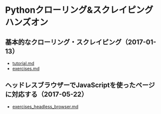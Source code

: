 # Pythonクローリング&スクレイピング ハンズオン

## 基本的なクローリング・スクレイピング（2017-01-13）

* [tutorial.md](./tutorial.md)
* [exercises.md](./exercises.md)

## ヘッドレスブラウザーでJavaScriptを使ったページに対応する（2017-05-22）

* [exercises_headless_browser.md](./exercises_headless_browser.md)
